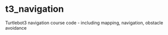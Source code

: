 # t3_navigation
Turtlebot3 navigation course code - including mapping, navigation, obstacle avoidance 
